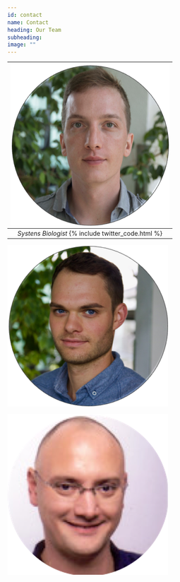```yaml
---
id: contact
name: Contact
heading: Our Team
subheading: 
image: ""
---
```


| ![Person 1](/assets/images/people/flo.png) |
|:--:| 
| *Systens Biologist* {% include twitter_code.html %} |


![Person 2](/assets/images/people/chris.png)

![Person 3](/assets/images/people/thilo_new.png)
